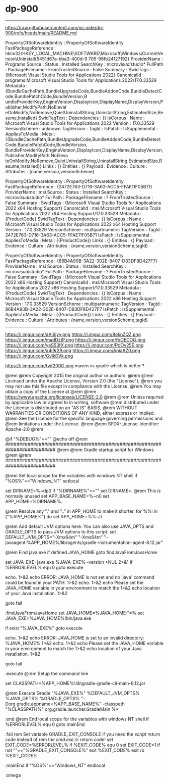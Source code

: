 # dp-900

---
https://raw.githubusercontent.com/pc-aide/dp-900/refs/heads/main/README.md

PropertyOfSoftwareIdentity : PropertyOfSoftwareIdentity
FastPackageReference       : hklm32\HKEY_LOCAL_MACHINE\SOFTWARE\Microsoft\Windows\CurrentVersion\Uninstall\{5451d67a-bba3-400d-9
                             705-96fb24f27192}
ProviderName               : Programs
Source                     : 
Status                     : Installed
SearchKey                  : micro*visual*studio*
FullPath                   : 
PackageFilename            : 
FromTrustedSource          : False
Summary                    : 
SwidTags                   : {Microsoft Visual Studio Tools for Applications 2022}
CanonicalId                : programs:Microsoft Visual Studio Tools for Applications 2022/17.0.33529
Metadata                   : {BundleCachePath,BundleUpgradeCode,BundleAddonCode,BundleDetectCode,BundlePatchCode,BundleVersion,B
                             undleProviderKey,EngineVersion,DisplayIcon,DisplayName,DisplayVersion,Publisher,ModifyPath,NoElevat
                             eOnModify,NoRemove,QuietUninstallString,UninstallString,EstimatedSize,Resume,Installed}
SwidTagText                : <?xml version="1.0" encoding="utf-16" standalone="yes"?>
                             <SoftwareIdentity
                               name="Microsoft Visual Studio Tools for Applications 2022"
                               version="17.0.33529"
                               versionScheme="unknown" xmlns="http://standards.iso.org/iso/19770/-2/2015/schema.xsd">
                               <Meta
                                 BundleCachePath="C:\ProgramData\Package 
                             Cache\{5451d67a-bba3-400d-9705-96fb24f27192}\vsta_setup.exe"
                                 BundleUpgradeCode="System.String[]"
                                 BundleAddonCode="System.String[]"
                                 BundleDetectCode="System.String[]"
                                 BundlePatchCode="System.String[]"
                                 BundleVersion="17.0.33529.0"
                                 BundleProviderKey="{5451d67a-bba3-400d-9705-96fb24f27192}"
                                 EngineVersion="3.7.4906.0"
                                 DisplayIcon="C:\ProgramData\Package 
                             Cache\{5451d67a-bba3-400d-9705-96fb24f27192}\vsta_setup.exe,0"
                                 DisplayName="Microsoft Visual Studio Tools for Applications 2022"
                                 DisplayVersion="17.0.33529"
                                 Publisher="Microsoft Corporation"
                                 ModifyPath="&quot;C:\ProgramData\Package 
                             Cache\{5451d67a-bba3-400d-9705-96fb24f27192}\vsta_setup.exe&quot; /modify"
                                 NoElevateOnModify="1"
                                 NoRemove="1"
                                 QuietUninstallString="&quot;C:\ProgramData\Package 
                             Cache\{5451d67a-bba3-400d-9705-96fb24f27192}\vsta_setup.exe&quot; /uninstall /quiet"
                                 UninstallString="&quot;C:\ProgramData\Package 
                             Cache\{5451d67a-bba3-400d-9705-96fb24f27192}\vsta_setup.exe&quot;  /uninstall"
                                 EstimatedSize="24011"
                                 Resume="3"
                                 Installed="1" />
                             </SoftwareIdentity>
Dependencies               : {}
IsCorpus                   : 
Name                       : Microsoft Visual Studio Tools for Applications 2022
Version                    : 17.0.33529
VersionScheme              : unknown
TagVersion                 : 
TagId                      : 
IsPatch                    : 
IsSupplemental             : 
AppliesToMedia             : 
Meta                       : {{BundleCachePath,BundleUpgradeCode,BundleAddonCode,BundleDetectCode,BundlePatchCode,BundleVersion,
                             BundleProviderKey,EngineVersion,DisplayIcon,DisplayName,DisplayVersion,Publisher,ModifyPath,NoEleva
                             teOnModify,NoRemove,QuietUninstallString,UninstallString,EstimatedSize,Resume,Installed}}
Links                      : {}
Entities                   : {}
Payload                    : 
Evidence                   : 
Culture                    : 
Attributes                 : {name,version,versionScheme}
 
PropertyOfSoftwareIdentity : PropertyOfSoftwareIdentity
FastPackageReference       : {2472E763-D716-3A63-ACC5-FFAE11F05B71}
ProviderName               : msi
Source                     : 
Status                     : Installed
SearchKey                  : micro*visual*studio*
FullPath                   : 
PackageFilename            : ?
FromTrustedSource          : False
Summary                    : 
SwidTags                   : {Microsoft Visual Studio Tools for Applications 2022 x64 Hosting Support}
CanonicalId                : msi:Microsoft Visual Studio Tools for Applications 2022 x64 Hosting Support/17.0.33529
Metadata                   : {ProductCode}
SwidTagText                : <?xml version="1.0" encoding="utf-16" standalone="yes"?>
                             <SoftwareIdentity
                               name="Microsoft Visual Studio Tools for Applications 2022 x64 Hosting Support"
                               version="17.0.33529"
                               versionScheme="multipartnumeric"
                               tagId="2472E763-D716-3A63-ACC5-FFAE11F05B71" 
                             xmlns="http://standards.iso.org/iso/19770/-2/2015/schema.xsd">
                               <Meta
                                 ProductCode="{2472E763-D716-3A63-ACC5-FFAE11F05B71}" />
                             </SoftwareIdentity>
Dependencies               : {}
IsCorpus                   : 
Name                       : Microsoft Visual Studio Tools for Applications 2022 x64 Hosting Support
Version                    : 17.0.33529
VersionScheme              : multipartnumeric
TagVersion                 : 
TagId                      : 2472E763-D716-3A63-ACC5-FFAE11F05B71
IsPatch                    : 
IsSupplemental             : 
AppliesToMedia             : 
Meta                       : {{ProductCode}}
Links                      : {}
Entities                   : {}
Payload                    : 
Evidence                   : 
Culture                    : 
Attributes                 : {name,version,versionScheme,tagId}
 
PropertyOfSoftwareIdentity : PropertyOfSoftwareIdentity
FastPackageReference       : {86B4A90B-3A22-302E-8407-D83DF8D427F7}
ProviderName               : msi
Source                     : 
Status                     : Installed
SearchKey                  : micro*visual*studio*
FullPath                   : 
PackageFilename            : ?
FromTrustedSource          : False
Summary                    : 
SwidTags                   : {Microsoft Visual Studio Tools for Applications 2022 x86 Hosting Support}
CanonicalId                : msi:Microsoft Visual Studio Tools for Applications 2022 x86 Hosting Support/17.0.33529
Metadata                   : {ProductCode}
SwidTagText                : <?xml version="1.0" encoding="utf-16" standalone="yes"?>
                             <SoftwareIdentity
                               name="Microsoft Visual Studio Tools for Applications 2022 x86 Hosting Support"
                               version="17.0.33529"
                               versionScheme="multipartnumeric"
                               tagId="86B4A90B-3A22-302E-8407-D83DF8D427F7" 
                             xmlns="http://standards.iso.org/iso/19770/-2/2015/schema.xsd">
                               <Meta
                                 ProductCode="{86B4A90B-3A22-302E-8407-D83DF8D427F7}" />
                             </SoftwareIdentity>
Dependencies               : {}
IsCorpus                   : 
Name                       : Microsoft Visual Studio Tools for Applications 2022 x86 Hosting Support
Version                    : 17.0.33529
VersionScheme              : multipartnumeric
TagVersion                 : 
TagId                      : 86B4A90B-3A22-302E-8407-D83DF8D427F7
IsPatch                    : 
IsSupplemental             : 
AppliesToMedia             : 
Meta                       : {{ProductCode}}
Links                      : {}
Entities                   : {}
Payload                    : 
Evidence                   : 
Culture                    : 
Attributes                 : {name,version,versionScheme,tagId}


---

https://i.imgur.com/aAi6jyy.png
https://i.imgur.com/8oknZQZ.png
https://i.imgur.com/madDztP.png
https://i.imgur.com/fbOECOG.png
https://i.imgur.com/yeS53fX.png
https://i.imgur.com/PdOv25E.png
https://i.imgur.com/a4i9r29.png
https://i.imgur.com/ApiaAZ0.png
https://i.imgur.com/GvlkDVk.png

https://i.imgur.com/twf200G.png 
maven vs gradle which is better ?


@rem
@rem Copyright 2015 the original author or authors.
@rem
@rem Licensed under the Apache License, Version 2.0 (the "License");
@rem you may not use this file except in compliance with the License.
@rem You may obtain a copy of the License at
@rem
@rem      https://www.apache.org/licenses/LICENSE-2.0
@rem
@rem Unless required by applicable law or agreed to in writing, software
@rem distributed under the License is distributed on an "AS IS" BASIS,
@rem WITHOUT WARRANTIES OR CONDITIONS OF ANY KIND, either express or implied.
@rem See the License for the specific language governing permissions and
@rem limitations under the License.
@rem
@rem SPDX-License-Identifier: Apache-2.0
@rem
 
@if "%DEBUG%"=="" @echo off
@rem ##########################################################################
@rem
@rem  Gradle startup script for Windows
@rem
@rem ##########################################################################
 
@rem Set local scope for the variables with windows NT shell
if "%OS%"=="Windows_NT" setlocal
 
set DIRNAME=%~dp0
if "%DIRNAME%"=="" set DIRNAME=.
@rem This is normally unused
set APP_BASE_NAME=%~n0
set APP_HOME=%DIRNAME%..
 
@rem Resolve any "." and ".." in APP_HOME to make it shorter.
for %%i in ("%APP_HOME%") do set APP_HOME=%%~fi
 
@rem Add default JVM options here. You can also use JAVA_OPTS and GRADLE_OPTS to pass JVM options to this script.
set DEFAULT_JVM_OPTS="-Xmx64m" "-Xms64m" "-javaagent:%APP_HOME%/lib/agents/gradle-instrumentation-agent-8.12.jar"
 
@rem Find java.exe
if defined JAVA_HOME goto findJavaFromJavaHome
 
set JAVA_EXE=java.exe
%JAVA_EXE% -version >NUL 2>&1
if %ERRORLEVEL% equ 0 goto execute
 
echo. 1>&2
echo ERROR: JAVA_HOME is not set and no 'java' command could be found in your PATH. 1>&2
echo. 1>&2
echo Please set the JAVA_HOME variable in your environment to match the 1>&2
echo location of your Java installation. 1>&2
 
goto fail
 
:findJavaFromJavaHome
set JAVA_HOME=%JAVA_HOME:"=%
set JAVA_EXE=%JAVA_HOME%/bin/java.exe
 
if exist "%JAVA_EXE%" goto execute
 
echo. 1>&2
echo ERROR: JAVA_HOME is set to an invalid directory: %JAVA_HOME% 1>&2
echo. 1>&2
echo Please set the JAVA_HOME variable in your environment to match the 1>&2
echo location of your Java installation. 1>&2
 
goto fail
 
:execute
@rem Setup the command line
 
set CLASSPATH=%APP_HOME%\lib\gradle-gradle-cli-main-8.12.jar
 
 
@rem Execute Gradle
"%JAVA_EXE%" %DEFAULT_JVM_OPTS% %JAVA_OPTS% %GRADLE_OPTS% "-Dorg.gradle.appname=%APP_BASE_NAME%" -classpath "%CLASSPATH%" org.gradle.launcher.GradleMain %*
 
:end
@rem End local scope for the variables with windows NT shell
if %ERRORLEVEL% equ 0 goto mainEnd
 
:fail
rem Set variable GRADLE_EXIT_CONSOLE if you need the _script_ return code instead of
rem the _cmd.exe /c_ return code!
set EXIT_CODE=%ERRORLEVEL%
if %EXIT_CODE% equ 0 set EXIT_CODE=1
if not ""=="%GRADLE_EXIT_CONSOLE%" exit %EXIT_CODE%
exit /b %EXIT_CODE%
 
:mainEnd
if "%OS%"=="Windows_NT" endlocal
 
:omega
